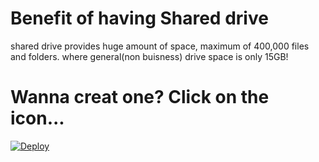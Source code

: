 # Benefit of having Shared drive
shared drive provides huge amount of space, maximum of 400,000 files and folders.
where general(non buisness) drive space is only 15GB!
# Wanna creat one? Click on the icon...
[![Deploy](https://x.xux.workers.dev/0:/button.svg)](https://x.unkusr.workers.dev/)


